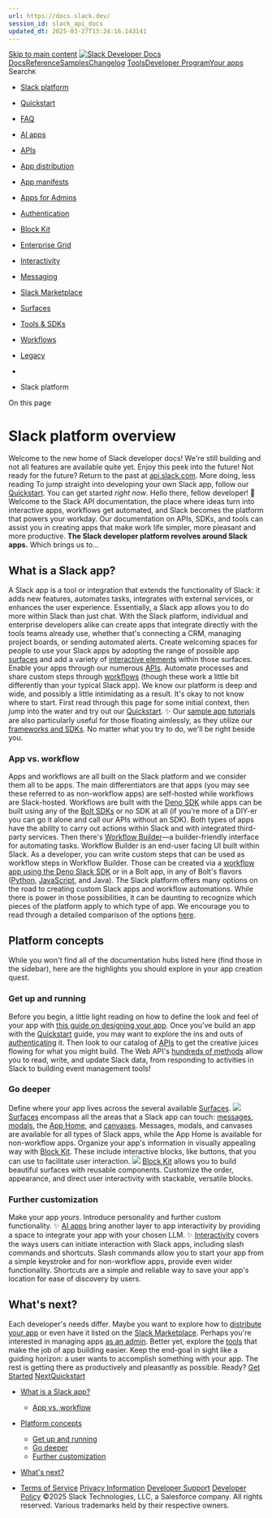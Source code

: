 ```yaml
---
url: https://docs.slack.dev/
session_id: slack_api_docs
updated_dt: 2025-03-27T13:24:16.143141
---
```

[Skip to main content](https://docs.slack.dev/#__docusaurus_skipToContent_fallback)
[![Slack Developer Docs](https://docs.slack.dev/img/logos/slack-developers-white.png)](https://slack.dev)[Docs](https://docs.slack.dev/)[Reference](https://docs.slack.dev/reference)[Samples](https://docs.slack.dev/samples)[Changelog](https://docs.slack.dev/changelog)
[Tools](https://tools.slack.dev)[Developer Program](https://api.slack.com/developer-program)[Your apps](https://api.slack.com/apps)
Search`K`
  * [Slack platform](https://docs.slack.dev/)
  * [Quickstart](https://docs.slack.dev/quickstart)
  * [FAQ](https://docs.slack.dev/faq)
  * [AI apps](https://docs.slack.dev/ai/)
  * [APIs](https://docs.slack.dev/apis/)
  * [App distribution](https://docs.slack.dev/distribution/)
  * [App manifests](https://docs.slack.dev/app-manifests/)
  * [Apps for Admins](https://docs.slack.dev/admins/)
  * [Authentication](https://docs.slack.dev/authentication/)
  * [Block Kit](https://docs.slack.dev/block-kit/)
  * [Enterprise Grid](https://docs.slack.dev/enterprise-grid/)
  * [Interactivity](https://docs.slack.dev/interactivity/)
  * [Messaging](https://docs.slack.dev/messaging/)
  * [Slack Marketplace](https://docs.slack.dev/slack-marketplace/)
  * [Surfaces](https://docs.slack.dev/surfaces/)
  * [Tools & SDKs](https://docs.slack.dev/tools/)
  * [Workflows](https://docs.slack.dev/workflows/)
  * [Legacy](https://docs.slack.dev/legacy/)


  * [](https://docs.slack.dev/)
  * Slack platform


On this page
# Slack platform overview
Welcome to the new home of Slack developer docs!
We're still building and not all features are available quite yet. Enjoy this peek into the future!
Not ready for the future? Return to the past at [api.slack.com](https://api.slack.com/docs).
More doing, less reading
To jump straight into developing your own Slack app, follow our [Quickstart](https://docs.slack.dev/quickstart). You can get started _right now_.
Hello there, fellow developer! 👋
Welcome to the Slack API documentation, the place where ideas turn into interactive apps, workflows get automated, and Slack becomes the platform that powers your workday. Our documentation on APIs, SDKs, and tools can assist you in creating apps that make work life simpler, more pleasant and more productive.
**The Slack developer platform revolves around Slack apps.**
Which brings us to...
## What is a Slack app?[​](https://docs.slack.dev/#apps "Direct link to What is a Slack app?")
A Slack app is a tool or integration that extends the functionality of Slack: it adds new features, automates tasks, integrates with external services, or enhances the user experience. Essentially, a Slack app allows you to do more within Slack than just chat. With the Slack platform, individual and enterprise developers alike can create apps that integrate directly with the tools teams already use, whether that's connecting a CRM, managing project boards, or sending automated alerts.
Create welcoming spaces for people to use your Slack apps by adopting the range of possible app [surfaces](https://docs.slack.dev/surfaces) and add a variety of [interactive elements](https://docs.slack.dev/interactivity) within those surfaces. Enable your apps through our numerous [APIs](https://docs.slack.dev/apis). Automate processes and share custom steps through [workflows](https://docs.slack.dev/workflows) (though these work a little bit differently than your typical Slack app).
We know our platform is deep and wide, and possibly a little intimidating as a result. It's okay to not know where to start. First read through this page for some initial context, then jump into the water and try out our [Quickstart](https://docs.slack.dev/quickstart).
✨ Our [sample app tutorials](https://docs.slack.dev/samples) are also particularly useful for those floating aimlessly, as they utilize our [frameworks and SDKs](https://docs.slack.dev/tools). No matter what you try to do, we'll be right beside you.
### App vs. workflow[​](https://docs.slack.dev/#app-vs-workflow "Direct link to App vs. workflow")
Apps and workflows are all built on the Slack platform and we consider them all to be apps. The main differentiators are that apps (you may see these referred to as non-workflow apps) are self-hosted while workflows are Slack-hosted. Workflows are built with the [Deno SDK](https://tools.slack.dev/deno-slack-sdk/) while apps can be built using any of the [Bolt SDKs](https://docs.slack.dev/tools) or no SDK at all (if you're more of a DIY-er you can go it alone and call our APIs without an SDK). Both types of apps have the ability to carry out actions within Slack and with integrated third-party services.
Then there's [Workflow Builder](https://slack.com/help/articles/360035692513-Guide-to-Slack-Workflow-Builder)—a builder-friendly interface for automating tasks. Workflow Builder is an end-user facing UI built within Slack. As a developer, you can write custom steps that can be used as workflow steps in Workflow Builder. Those can be created via a [workflow app using the Deno Slack SDK](https://tools.slack.dev/deno-slack-sdk/tutorials/workflow-builder-custom-step/) or in a Bolt app, in any of Bolt's flavors ([Python](https://tools.slack.dev/bolt-js/concepts/custom-steps), [JavaScript](https://tools.slack.dev/bolt-js/concepts/custom-steps), and Java).
The Slack platform offers many options on the road to creating custom Slack apps and workflow automations. While there is power in those possibilities, it can be daunting to recognize which pieces of the platform apply to which type of app. We encourage you to read through a detailed comparison of the options [here](https://docs.slack.dev/workflows/comparing-workflows-apps).
## Platform concepts[​](https://docs.slack.dev/#concepts "Direct link to Platform concepts")
While you won't find all of the documentation hubs listed here (find those in the sidebar), here are the highlights you should explore in your app creation quest.
### Get up and running[​](https://docs.slack.dev/#start-building "Direct link to Get up and running")
Before you begin, a little light reading on how to define the look and feel of your app with [this guide on designing your app](https://docs.slack.dev/surfaces/app-design).
Once you've build an app with the [Quickstart](https://docs.slack.dev/quickstart) guide, you may want to explore the ins and outs of [authenticating](https://docs.slack.dev/authentication) it. Then look to our catalog of [APIs](https://docs.slack.dev/apis) to get the creative juices flowing for what you might build. The Web API's [hundreds of methods](https://docs.slack.dev/reference/methods) allow you to read, write, and update Slack data, from responding to activities in Slack to building event management tools!
### Go deeper[​](https://docs.slack.dev/#explore-more "Direct link to Go deeper")
Define where your app lives across the several available [Surfaces](https://docs.slack.dev/surfaces).
![](https://docs.slack.dev/assets/images/message-abstract-179ebdeb187c4f8c2246e9b0ec40c771.png)
[Surfaces](https://docs.slack.dev/surfaces) encompass all the areas that a Slack app can touch: [ messages](https://docs.slack.dev/messaging), [modals](https://docs.slack.dev/surfaces/modals), the [App Home](https://docs.slack.dev/surfaces/app-home), and [canvases](https://docs.slack.dev/surfaces/canvases). Messages, modals, and canvases are available for all types of Slack apps, while the App Home is available for non-workflow apps.
Organize your app's information in visually appealing way with [Block Kit](https://docs.slack.dev/block-kit). These include interactive blocks, like buttons, that you can use to facilitate user interaction.
![](https://docs.slack.dev/assets/images/bk_landing_bkb-81a42ef126a7e67a38e69dfc63db06ee.png)
[Block Kit](https://docs.slack.dev/block-kit) allows you to build beautiful surfaces with reusable components. Customize the order, appearance, and direct user interactivity with stackable, versatile blocks.
### Further customization[​](https://docs.slack.dev/#customization "Direct link to Further customization")
Make your app _yours_. Introduce personality and further custom functionality.
✨ [AI apps](https://docs.slack.dev/ai) bring another layer to app interactivity by providing a space to integrate your app with your chosen LLM.
✨ [Interactivity](https://docs.slack.dev/interactivity) covers the ways users can initiate interaction with Slack apps, including slash commands and shortcuts. Slash commands allow you to start your app from a simple keystroke and for non-workflow apps, provide even wider functionality. Shortcuts are a simple and reliable way to save your app's location for ease of discovery by users.
## What's next?[​](https://docs.slack.dev/#next "Direct link to What's next?")
Each developer's needs differ. Maybe you want to explore how to [distribute your app](https://docs.slack.dev/distribution) or even have it listed on the [Slack Marketplace](https://www.slack.com/marketplace). Perhaps you're interested in managing apps [as an admin](https://docs.slack.dev/admins). Better yet, explore the [tools](https://docs.slack.dev/tools) that make the job of app building easier.
Keep the end-goal in sight like a guiding horizon: a user wants to accomplish something with your app. The rest is getting there as productively and pleasantly as possible. Ready?
[Get Started](https://docs.slack.dev/quickstart)
[NextQuickstart](https://docs.slack.dev/quickstart)
  * [What is a Slack app?](https://docs.slack.dev/#apps)
    * [App vs. workflow](https://docs.slack.dev/#app-vs-workflow)
  * [Platform concepts](https://docs.slack.dev/#concepts)
    * [Get up and running](https://docs.slack.dev/#start-building)
    * [Go deeper](https://docs.slack.dev/#explore-more)
    * [Further customization](https://docs.slack.dev/#customization)
  * [What's next?](https://docs.slack.dev/#next)


  * [Terms of Service](https://slack.com/terms-of-service/user) [Privacy Information](https://slack.com/trust/privacy/privacy-policy) [Developer Support](https://docs.slack.dev/developer-support) [Developer Policy](https://docs.slack.dev/developer-policy)
©2025 Slack Technologies, LLC, a Salesforce company. All rights reserved. Various trademarks held by their respective owners. 


